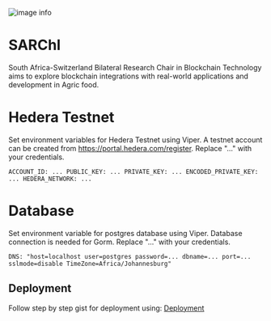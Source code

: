 ![image info](https://blockchain.uj.ac.za/static/images/main-logo.png)

# SARChI
South Africa-Switzerland Bilateral Research Chair in Blockchain Technology aims to explore blockchain integrations with real-world applications and development in Agric food.

# Hedera Testnet
Set environment variables for Hedera Testnet using Viper. A testnet account can be created from https://portal.hedera.com/register. Replace "..." with your credentials.

`
ACCOUNT_ID: ...
PUBLIC_KEY: ...
PRIVATE_KEY: ...
ENCODED_PRIVATE_KEY: ...
HEDERA_NETWORK: ...
`

# Database
Set environment variable for postgres database using Viper. Database connection is needed for Gorm. Replace "..." with your credentials.

`
DNS: "host=localhost user=postgres password=... dbname=... port=... sslmode=disable TimeZone=Africa/Johannesburg"
`

## Deployment
Follow step by step gist for deployment using: [Deployment](https://gist.github.com/ujblockchain/9152d51a574791ed95b7e4a39ae83a18)